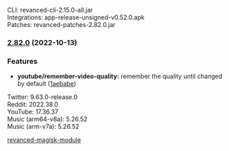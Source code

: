 CLI: revanced-cli-2.15.0-all.jar  
Integrations: app-release-unsigned-v0.52.0.apk  
Patches: revanced-patches-2.82.0.jar  
### [2.82.0](https://github.com/revanced/revanced-patches/compare/v2.81.11...v2.82.0) (2022-10-13)

### Features

* **youtube/remember-video-quality:** remember the quality until changed by default ([1aebabe](https://github.com/revanced/revanced-patches/commit/1aebabefdb0b163e0020fd3b52d7d1fa2404764b))
  
Twitter: 9.63.0-release.0  
Reddit: 2022.38.0  
YouTube: 17.36.37  
Music (arm64-v8a): 5.26.52  
Music (arm-v7a): 5.26.52  

[revanced-magisk-module](https://github.com/j-hc/revanced-magisk-module)  
